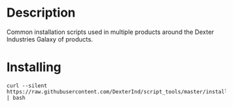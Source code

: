 # Description
Common installation scripts used in multiple products around the Dexter Industries Galaxy of products.

# Installing
```
curl --silent https://raw.githubusercontent.com/DexterInd/script_tools/master/install_script_tools.sh | bash
```
